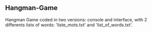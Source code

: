 ## Hangman-Game

Hangman Game coded in two versions: console and interface, with 2 differents lists of words: 'liste_mots.txt' and 'list_of_words.txt'.
